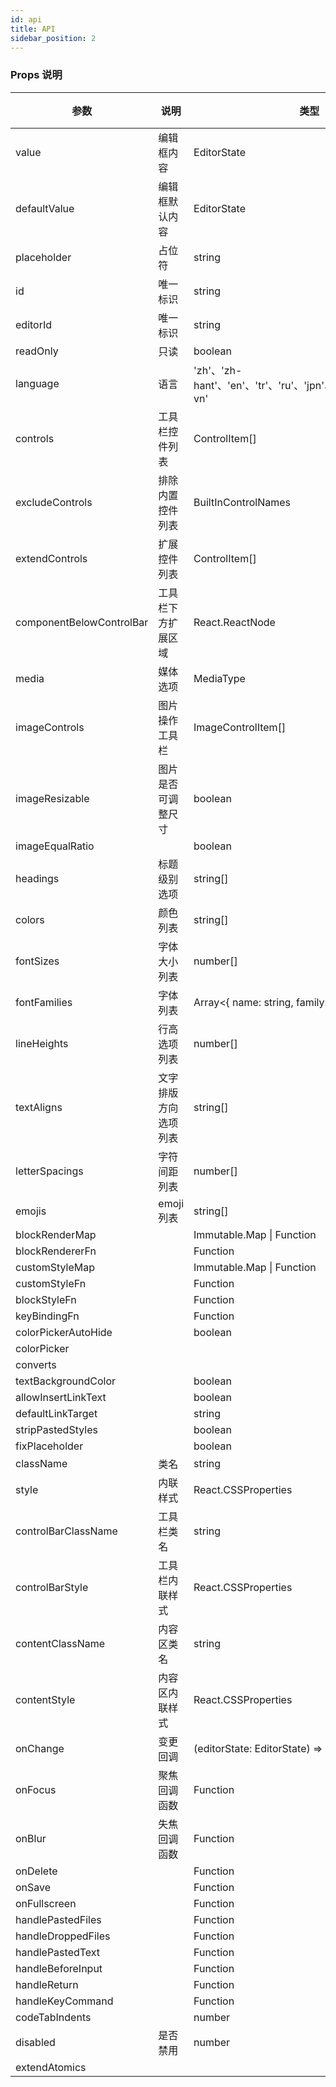 ```yaml
---
id: api
title: API
sidebar_position: 2
---
```


### Props 说明

| 参数                     | 说明                 | 类型                                                                | 默认值 |
| ------------------------ | -------------------- | ------------------------------------------------------------------- | ------ |
| value                    | 编辑框内容           | EditorState                                                         | null   |
| defaultValue             | 编辑框默认内容       | EditorState                                                         | null   |
| placeholder              | 占位符               | string                                                              | null   |
| id                       | 唯一标识             | string                                                              | null   |
| editorId                 | 唯一标识             | string                                                              | null   |
| readOnly                 | 只读                 | boolean                                                             | false  |
| language                 | 语言                 | 'zh'、'zh-hant'、'en'、'tr'、'ru'、'jpn'、'kr'、'pl'、'fr'、'vi-vn' | 'en'   |
| controls                 | 工具栏控件列表       | ControlItem[]                                                       | []     |
| excludeControls          | 排除内置控件列表     | BuiltInControlNames                                                 | []     |
| extendControls           | 扩展控件列表         | ControlItem[]                                                       | []     |
| componentBelowControlBar | 工具栏下方扩展区域   | React.ReactNode                                                     | null   |
| media                    | 媒体选项             | MediaType                                                           | null   |
| imageControls            | 图片操作工具栏       | ImageControlItem[]                                                  | null   |
| imageResizable           | 图片是否可调整尺寸   | boolean                                                             | true   |
| imageEqualRatio          |                      | boolean                                                             | true   |
| headings                 | 标题级别选项         | string[]                                                            |        |
| colors                   | 颜色列表             | string[]                                                            |        |
| fontSizes                | 字体大小列表         | number[]                                                            |        |
| fontFamilies             | 字体列表             | Array<{ name: string, family: string }>                             |        |
| lineHeights              | 行高选项列表         | number[]                                                            |        |
| textAligns               | 文字排版方向选项列表 | string[]                                                            |        |
| letterSpacings           | 字符间距列表         | number[]                                                            |        |
| emojis                   | emoji 列表           | string[]                                                            |        |
| blockRenderMap           |                      | Immutable.Map \| Function                                           |        |
| blockRendererFn          |                      | Function                                                            |        |
| customStyleMap           |                      | Immutable.Map \| Function                                           |        |
| customStyleFn            |                      | Function                                                            |        |
| blockStyleFn             |                      | Function                                                            |        |
| keyBindingFn             |                      | Function                                                            |        |
| colorPickerAutoHide      |                      | boolean                                                             | true   |
| colorPicker              |                      |                                                                     |        |
| converts                 |                      |                                                                     |        |
| textBackgroundColor      |                      | boolean                                                             |        |
| allowInsertLinkText      |                      | boolean                                                             | false  |
| defaultLinkTarget        |                      | string                                                              |        |
| stripPastedStyles        |                      | boolean                                                             | false  |
| fixPlaceholder           |                      | boolean                                                             | false  |
| className                | 类名                 | string                                                              |        |
| style                    | 内联样式             | React.CSSProperties                                                 | null   |
| controlBarClassName      | 工具栏类名           | string                                                              |        |
| controlBarStyle          | 工具栏内联样式       | React.CSSProperties                                                 | null   |
| contentClassName         | 内容区类名           | string                                                              |        |
| contentStyle             | 内容区内联样式       | React.CSSProperties                                                 | null   |
| onChange                 | 变更回调             | (editorState: EditorState) => void                                  |        |
| onFocus                  | 聚焦回调函数         | Function                                                            |        |
| onBlur                   | 失焦回调函数         | Function                                                            |        |
| onDelete                 |                      | Function                                                            |        |
| onSave                   |                      | Function                                                            |        |
| onFullscreen             |                      | Function                                                            |        |
| handlePastedFiles        |                      | Function                                                            |        |
| handleDroppedFiles       |                      | Function                                                            |        |
| handlePastedText         |                      | Function                                                            |        |
| handleBeforeInput        |                      | Function                                                            |        |
| handleReturn             |                      | Function                                                            |        |
| handleKeyCommand         |                      | Function                                                            |        |
| codeTabIndents           |                      | number                                                              |        |
| disabled                 | 是否禁用             | number                                                              | false  |
| extendAtomics            |                      |                                                                     |        |
